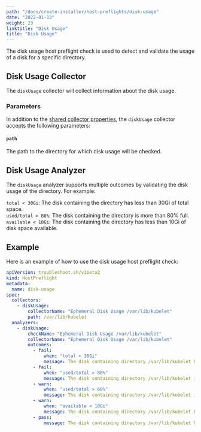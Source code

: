 ```yaml
---
path: "/docs/create-installer/host-preflights/disk-usage"
date: "2022-01-13"
weight: 23
linktitle: "Disk Usage"
title: "Disk Usage"
---
```

 
The disk usage host preflight check is used to detect and validate the usage of a disk for a specific directory.

## Disk Usage Collector

The `diskUsage` collector will collect information about the disk usage.

### Parameters

In addition to the [shared collector properties](https://troubleshoot.sh/docs/collect/collectors/#shared-properties), the `diskUsage` collector accepts the following parameters:

#### `path`

The path to the directory for which disk usage will be checked.

## Disk Usage Analyzer

The `diskUsage` analyzer supports multiple outcomes by validating the disk usage of the directory. For example:

`total < 30Gi`: The disk containing the directory has less than 30Gi of total space.<br/>
`used/total > 80%`: The disk containing the directory is more than 80% full.<br/>
`available < 10Gi`: The disk containing the directory has less than 10Gi of disk space available.

## Example

Here is an example of how to use the disk usage host preflight check:

```yaml
apiVersion: troubleshoot.sh/v1beta2
kind: HostPreflight
metadata:
  name: disk-usage
spec:
  collectors:
    - diskUsage:
        collectorName: "Ephemeral Disk Usage /var/lib/kubelet"
        path: /var/lib/kubelet
  analyzers:
    - diskUsage:
        checkName: "Ephemeral Disk Usage /var/lib/kubelet"
        collectorName: "Ephemeral Disk Usage /var/lib/kubelet"
        outcomes:
          - fail:
              when: "total < 30Gi"
              message: The disk containing directory /var/lib/kubelet has less than 30Gi of total space
          - fail:
              when: "used/total > 80%"
              message: The disk containing directory /var/lib/kubelet is more than 80% full
          - warn:
              when: "used/total > 60%"
              message: The disk containing directory /var/lib/kubelet is more than 60% full
          - warn:
              when: "available < 10Gi"
              message: The disk containing directory /var/lib/kubelet has less than 10Gi of disk space available
          - pass:
              message: The disk containing directory /var/lib/kubelet has at least 30Gi of total space, has at least 10Gi of disk space available, and is less than 60% full
```
